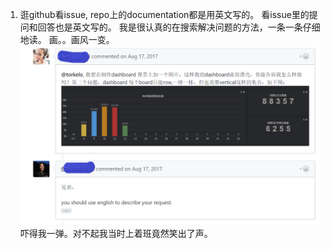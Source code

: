 1. 逛github看issue, repo上的documentation都是用英文写的。 看issue里的提问和回答也是英文写的。
我是很认真的在搜索解决问题的方法，一条一条仔细地读。
画。。画风一变。
![](https://github.com/icesuperbravo/Blogs/blob/master/%E4%BB%8A%E6%97%A5%E4%BB%BD%E7%AC%91%E7%82%B9%E7%B3%BB%E5%88%97/hahaha1.PNG?raw=true)
吓得我一弹。对不起我当时上着班竟然笑出了声。 

